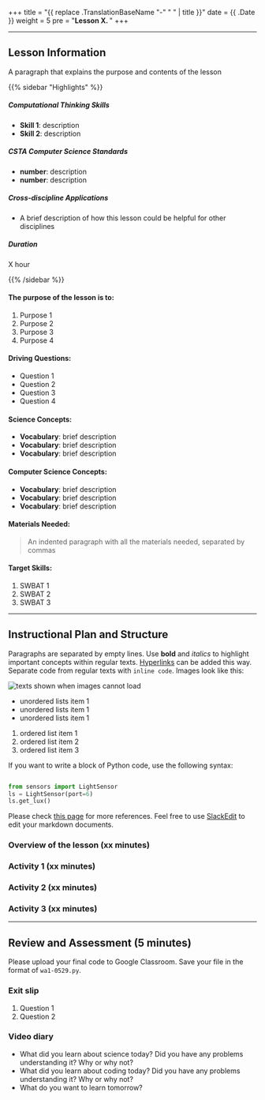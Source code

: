 +++
title = "{{ replace .TranslationBaseName "-" " " | title }}"
date =  {{ .Date }}
weight = 5
pre = "<b>Lesson X. </b>"
+++

---

## Lesson Information

A paragraph that explains the purpose and contents of the lesson

{{% sidebar "Highlights" %}}

##### Computational Thinking Skills

* **Skill 1**: description
* **Skill 2**: description

##### CSTA Computer Science Standards

* **number**: description
* **number**: description

##### Cross-discipline Applications

* A brief description of how this lesson could be helpful for other
disciplines

##### Duration

X hour

{{% /sidebar %}}

#### The purpose of the lesson is to:

1. Purpose 1
2. Purpose 2
3. Purpose 3
4. Purpose 4

#### Driving Questions:

* Question 1
* Question 2
* Question 3
* Question 4

#### Science Concepts:

* **Vocabulary**: brief description
* **Vocabulary**: brief description
* **Vocabulary**: brief description

#### Computer Science Concepts:

* **Vocabulary**: brief description
* **Vocabulary**: brief description
* **Vocabulary**: brief description

#### Materials Needed:

> An indented paragraph with all the materials needed, separated by commas

#### Target Skills:

1. SWBAT 1
2. SWBAT 2
3. SWBAT 3

---

## Instructional Plan and Structure

Paragraphs are separated by empty lines. Use **bold** and *italics* to highlight important concepts within regular texts. [Hyperlinks](http://google.com) can be added this way. Separate code from regular texts with `inline code`. Images look like this:

![texts shown when images cannot load](https://goo.gl/images/RK3cK5)

* unordered lists item 1
* unordered lists item 1
* unordered lists item 1

1. ordered list item 1
2. ordered list item 2
3. ordered list item 3

If you want to write a block of Python code, use the following syntax:

``` python

from sensors import LightSensor
ls = LightSensor(port=6)
ls.get_lux()

```

Please check [this page](https://help.ghost.org/article/4-markdown-guide) for more references. Feel free to use [SlackEdit](https://slackedit.io) to edit your markdown documents.

### Overview of the lesson (xx minutes)

### Activity 1 (xx minutes)

### Activity 2 (xx minutes)

### Activity 3 (xx minutes)

---

## Review and Assessment (5 minutes)

Please upload your final code to Google Classroom. Save your file in the format of `wa1-0529.py`.

### Exit slip

1. Question 1
2. Question 2

### Video diary
- What did you learn about science today? Did you have any problems understanding it? Why or why not?
- What did you learn about coding today? Did you have any problems understanding it? Why or why not?
- What do you want to learn tomorrow?
